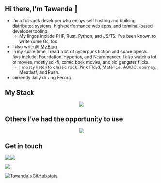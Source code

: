 ## Hi there, I'm Tawanda 👋

- I'm a fullstack developer who enjoys self hosting and building distributed systems, high-performance web apps, and terminal-based developer tooling.
  - My lingos include PHP, Rust, Python, and JS/TS. I've been known to write some Go, too.
- I also write @ [My Blog](https://www.tawandamunongo.dev)
- in my spare time, I read a lot of cyberpunk fiction and space operas. favs include: Foundation, Hyperion, and Neuromancer. I also watch a lot of movies, mostly sci-fi, comic book movies, and old gangster flicks.
  - I mostly listen to classic rock: Pink Floyd, Metallica, AC/DC, Journey, Meatloaf, and Rush.
- currently daily driving Fedora

## My Stack

<p align="center">
  <a href="https://skillicons.dev">
    <img src="https://skillicons.dev/icons?i=php,rust,ts,laravel,react,remix,fastapi,nodejs,mysql,redis,linux,docker&perline=6" />
  </a>
</p>

## Others I've had the opportunity to use

<p align="center">
  <a href="https://skillicons.dev">
    <img src="https://skillicons.dev/icons?i=python,java,go,ruby,rails,htmx,nix,django,postgres,mongodb,prisma,nextjs,vim,bash,aws,gcp,git,graphql&perline=6" />
  </a>
</p>

## Get in touch
[![](https://img.shields.io/badge/Mastodon-2E3138?style=for-the-badge&logo=mastodon&logoColor=white)](https://hachyderm.io/@ta1da)[![](https://img.shields.io/badge/linkedin-%230077B5.svg?style=for-the-badge&logo=linkedin)](https://www.linkedin.com/in/tawanda-munongo/)

<img src="https://github-readme-stats.vercel.app/api/top-langs?username=tmunongo&layout=compact"/>

[![Tawanda's GitHub stats](https://github-readme-stats.vercel.app/api?username=tmunongo&theme=tokyonight)](https://github.com/anuraghazra/github-readme-stats)

